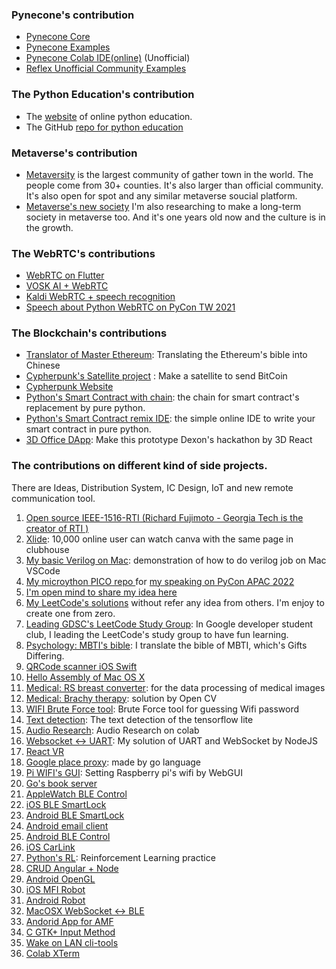 ### Pynecone's contribution 
- [Pynecone Core](https://github.com/pynecone-io/pynecone)  
- [Pynecone Examples](https://github.com/pynecone-io/pynecone-examples)  
- [Pynecone Colab IDE(online)](https://github.com/milochen0418/pynecone-colab-ide) (Unofficial)
- [Reflex Unofficial Community Examples](https://github.com/reflex-playground/reflex-community-examples)
### The Python Education's contribution
- The [website](https://files.covidicq.net/python/) of online python education.
- The GitHub [repo for python education](https://github.com/milochen0418/milo-education-python)

### Metaverse's contribution
- [Metaversity](https://www.facebook.com/groups/metaversity) is the largest community of gather town in the world. The people come from 30+ counties. It's also larger than official community. It's also open for spot and any similar metaverse soucial platform. 
- [Metaverse's new society]() I'm also researching to make a long-term society in metaverse too. And it's one years old now and the culture is in the growth.

### The WebRTC's contributions
- [WebRTC on Flutter](https://github.com/flutter-webrtc/flutter-webrtc-demo)
- [VOSK AI + WebRTC](https://github.com/alphacep/vosk-server)
- [Kaldi WebRTC + speech recognition](https://github.com/danijel3/KaldiWebrtcServer)
- [Speech about Python WebRTC on PyCon TW 2021](https://www.youtube.com/watch?v=VBWCIgfSHoo)

### The Blockchain's contributions 
- [Translator of Master Ethereum](https://github.com/cypherpunks-core/ethereumbook_zh): Translating the Ethereum's bible into Chinese
- [Cypherpunk's Satellite project](https://github.com/cypherpunks-core/Satellite-project) : Make a satellite to send BitCoin
- [Cypherpunk Website](https://github.com/cypherpunks-core/cypherpunks-core.github.io)
- [Python's Smart Contract with chain](https://github.com/milochen0418/linux-blockchain): the chain for smart contract's replacement by pure python.
- [Python's Smart Contract remix IDE](https://github.com/milochen0418/python-remix-ide): the simple online IDE to write your smart contract in pure python.
- [3D Office DApp](https://github.com/milochen0418/Office-2019): Make this prototype Dexon's hackathon by 3D React

### The contributions on different kind of side projects. 
There are Ideas, Distribution System, IC Design, IoT and new remote communication tool. 
01. [Open source IEEE-1516-RTI (Richard Fujimoto - Georgia Tech is the creator of RTI )](https://github.com/milochen0418/ieee-1516-rti)
02. [Xlide](https://github.com/milochen0418/xlide): 10,000 online user can watch canva with the same page in clubhouse 
03. [My basic Verilog on Mac](https://github.com/milochen0418/hello-verilog): demonstration of how to do verilog job on Mac VSCode
04. [My microython PICO repo ](https://github.com/milochen0418/pico_io_test) for [my speaking on PyCon APAC 2022](https://www.youtube.com/watch?v=e7WSVXg-YAY)
05. [I'm open mind to share my idea here](https://github.com/milochen0418/open-idea-pool)
06. [My LeetCode's solutions](https://github.com/milochen0418/leetcode)  without refer any idea from others. I'm enjoy to create one from zero. 
07. [Leading GDSC's LeetCode Study Group](https://gdsc.tkuaiic.com/): In Google developer student club, I leading the LeetCode's study group to have fun learning.
08. [Psychology: MBTI's bible](https://github.com/milochen0418/gifts-differing): I translate the bible of MBTI, which's Gifts Differing. 
09. [QRCode scanner iOS Swift](https://github.com/milochen0418/swift5-qrcode-scanner)
10. [Hello Assembly of Mac OS X](https://github.com/milochen0418/mac-os-x-nasm-practice/)
11. [Medical: RS breast converter](https://github.com/milochen0418/ai-rs-breast-converter):  for the data processing of medical images
12. [Medical: Brachy therapy](https://github.com/milochen0418/varian-showcase-01-brachy-therapy):  solution by Open CV
13. [WIFI Brute Force tool](https://github.com/milochen0418/WIFI-Brute-Force): Brute Force tool for guessing Wifi password
14. [Text detection](https://github.com/tulasiram58827/craft_tflite): The text detection of the tensorflow lite
15. [Audio Research](https://github.com/milochen0418/audio-research): Audio Research on colab
16. [Websocket <-> UART](https://github.com/milochen0418/nodejs-websocket-to-serialport): My solution of UART and WebSocket by NodeJS
17. [React VR](https://github.com/milochen0418/react-vr-image)
18. [Google place proxy](https://github.com/milochen0418/google-place-proxy): made by go language
19. [Pi WIFI's GUI](https://github.com/milochen0418/pi-wifi-conf-webgui): Setting Raspberry pi's wifi by WebGUI
20. [Go's book server](https://github.com/milochen0418/golang-books-server)
21. [AppleWatch BLE Control](https://github.com/milochen0418/AppleWatch-BLE-Control-App)
22. [iOS BLE SmartLock](https://github.com/milochen0418/iOS-BLE-SmartLock-App)
23. [Android BLE SmartLock](https://github.com/milochen0418/iOS-BLE-SmartLock-App)
24. [Android email client](https://github.com/milochen0418/android-email-client-app)
25. [Android BLE Control](https://github.com/milochen0418/android-BLE-Control-App)
26. [iOS CarLink](https://github.com/milochen0418/iOS-CarLink-Touch-System/)
27. [Python's RL](https://github.com/milochen0418/python-reinforcement-learning): Reinforcement Learning practice
28. [CRUD Angular + Node](https://github.com/milochen0418/fullstack-CRUD-AngularJS-NodeJS-MongoDB)
29. [Android OpenGL](https://github.com/milochen0418/android-OpenGL-Drawing)
30. [iOS MFI Robot](https://github.com/milochen0418/iOS-MFi-Robot)
31. [Android Robot](https://github.com/milochen0418/android-robot)
32. [MacOSX WebSocket <-> BLE](https://github.com/milochen0418/MacOSX-WebSocket-BLE-Adapter)
33. [Andorid App for AMF](https://github.com/milochen0418/android-AMF2014-app)
34. [C GTK+ Input Method](https://github.com/milochen0418/linux-input-method)
35. [Wake on LAN cli-tools](https://github.com/milochen0418/cli-tool-wake-on-lan)
36. [Colab XTerm](https://github.com/InfuseAI/colab-xterm)
